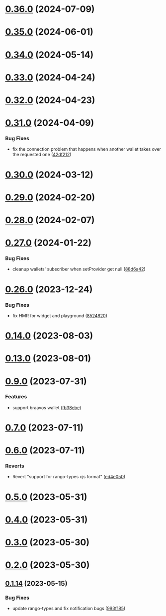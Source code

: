 # [0.36.0](https://github.com/rango-exchange/rango-client/compare/provider-argentx@0.34.0...provider-argentx@0.36.0) (2024-07-09)



# [0.35.0](https://github.com/rango-exchange/rango-client/compare/provider-argentx@0.34.0...provider-argentx@0.35.0) (2024-06-01)



# [0.34.0](https://github.com/rango-exchange/rango-client/compare/provider-argentx@0.33.0...provider-argentx@0.34.0) (2024-05-14)



# [0.33.0](https://github.com/rango-exchange/rango-client/compare/provider-argentx@0.32.0...provider-argentx@0.33.0) (2024-04-24)



# [0.32.0](https://github.com/rango-exchange/rango-client/compare/provider-argentx@0.31.0...provider-argentx@0.32.0) (2024-04-23)



# [0.31.0](https://github.com/rango-exchange/rango-client/compare/provider-argentx@0.30.0...provider-argentx@0.31.0) (2024-04-09)


### Bug Fixes

* fix the connection problem that happens when another wallet takes over the requested one ([42df212](https://github.com/rango-exchange/rango-client/commit/42df2120aadd84c95045b0bf76844c19305fb59a))



# [0.30.0](https://github.com/rango-exchange/rango-client/compare/provider-argentx@0.29.0...provider-argentx@0.30.0) (2024-03-12)



# [0.29.0](https://github.com/rango-exchange/rango-client/compare/provider-argentx@0.28.0...provider-argentx@0.29.0) (2024-02-20)



# [0.28.0](https://github.com/rango-exchange/rango-client/compare/provider-argentx@0.27.0...provider-argentx@0.28.0) (2024-02-07)



# [0.27.0](https://github.com/rango-exchange/rango-client/compare/provider-argentx@0.26.0...provider-argentx@0.27.0) (2024-01-22)


### Bug Fixes

* cleanup wallets' subscriber when setProvider get null ([88d6a42](https://github.com/rango-exchange/rango-client/commit/88d6a423c49b34b3d9ff567e22df36c3b009bb76))



# [0.26.0](https://github.com/rango-exchange/rango-client/compare/provider-argentx@0.24.0...provider-argentx@0.26.0) (2023-12-24)


### Bug Fixes

* fix HMR for widget and playground ([8524820](https://github.com/rango-exchange/rango-client/commit/8524820f10cf0b8921f3db0c4f620ff98daa4103))



# [0.14.0](https://github.com/rango-exchange/rango-client/compare/provider-argentx@0.13.0...provider-argentx@0.14.0) (2023-08-03)



# [0.13.0](https://github.com/rango-exchange/rango-client/compare/provider-argentx@0.12.0...provider-argentx@0.13.0) (2023-08-01)



# [0.9.0](https://github.com/rango-exchange/rango-client/compare/provider-argentx@0.8.0...provider-argentx@0.9.0) (2023-07-31)


### Features

* support braavos wallet ([fb38ebe](https://github.com/rango-exchange/rango-client/commit/fb38ebef00a33b92cabf506c88ef83d8c77cce84))



# [0.7.0](https://github.com/rango-exchange/rango-client/compare/provider-argentx@0.6.0...provider-argentx@0.7.0) (2023-07-11)



# [0.6.0](https://github.com/rango-exchange/rango-client/compare/provider-argentx@0.5.0...provider-argentx@0.6.0) (2023-07-11)


### Reverts

* Revert "support for rango-types cjs format" ([ed4e050](https://github.com/rango-exchange/rango-client/commit/ed4e050bfc0dcde7aeffa6b0d73b02080a5721eb))



# [0.5.0](https://github.com/rango-exchange/rango-client/compare/provider-argentx@0.4.0...provider-argentx@0.5.0) (2023-05-31)



# [0.4.0](https://github.com/rango-exchange/rango-client/compare/provider-argentx@0.3.0...provider-argentx@0.4.0) (2023-05-31)



# [0.3.0](https://github.com/rango-exchange/rango-client/compare/provider-argentx@0.2.0...provider-argentx@0.3.0) (2023-05-30)



# [0.2.0](https://github.com/rango-exchange/rango-client/compare/provider-argentx@0.1.15...provider-argentx@0.2.0) (2023-05-30)



## [0.1.14](https://github.com/rango-exchange/rango-client/compare/provider-argentx@0.1.13...provider-argentx@0.1.14) (2023-05-15)


### Bug Fixes

* update rango-types and fix notification bugs ([993f185](https://github.com/rango-exchange/rango-client/commit/993f185e0b8c5e5e15a2c65ba2d85d1f9c8daa90))



